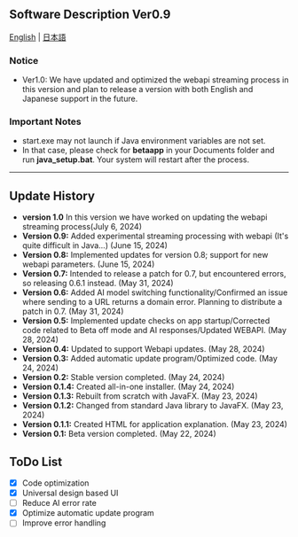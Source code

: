 ## Software Description Ver0.9

[English](ReadmeEn.md) | [日本語](Readme.md) 

### Notice
- Ver1.0:  We have updated and optimized the webapi streaming process in this version and plan to release a version with both English and Japanese support in the future.

### Important Notes
-  start.exe may not launch if Java environment variables are not set. 
- In that case, please check for **betaapp** in your Documents folder and run **java_setup.bat**.  Your system will restart after the process.

---

## Update History
- **version 1.0** In this version we have worked on updating the webapi streaming process(July 6, 2024)
- **Version 0.9:** Added experimental streaming processing with webapi (It's quite difficult in Java...) (June 15, 2024)
- **Version 0.8:** Implemented updates for version 0.8; support for new webapi parameters. (June 15, 2024)
- **Version 0.7:**  Intended to release a patch for 0.7, but encountered errors, so releasing 0.6.1 instead. (May 31, 2024)
- **Version 0.6:** Added AI model switching functionality/Confirmed an issue where sending to a URL returns a domain error. Planning to distribute a patch in 0.7. (May 31, 2024)
- **Version 0.5:** Implemented update checks on app startup/Corrected code related to Beta off mode and AI responses/Updated WEBAPI. (May 28, 2024)
- **Version 0.4:**  Updated to support Webapi updates. (May 28, 2024)
- **Version 0.3:** Added automatic update program/Optimized code. (May 24, 2024)
- **Version 0.2:** Stable version completed. (May 24, 2024)
- **Version 0.1.4:** Created all-in-one installer. (May 24, 2024)
- **Version 0.1.3:** Rebuilt from scratch with JavaFX. (May 23, 2024)
- **Version 0.1.2:**  Changed from standard Java library to JavaFX. (May 23, 2024)
- **Version 0.1.1:** Created HTML for application explanation. (May 23, 2024)
- **Version 0.1:** Beta version completed. (May 22, 2024)

## ToDo List

- [x] Code optimization
- [x] Universal design based UI
- [ ] Reduce AI error rate
- [x] Optimize automatic update program 
- [ ] Improve error handling 
